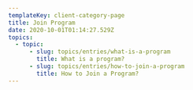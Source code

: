 ```yaml
---
templateKey: client-category-page
title: Join Program
date: 2020-10-01T01:14:27.529Z
topics:
  - topic:
      - slug: topics/entries/what-is-a-program
        title: What is a program?
      - slug: topics/entries/how-to-join-a-program
        title: How to Join a Program?
---
```


